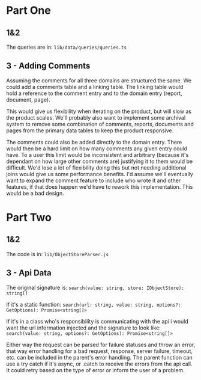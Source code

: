 # Part One
## 1&2
The queries are in: `lib/data/queries/queries.ts`

## 3 - Adding Comments
Assuming the comments for all three domains are structured the same. We could add a comments table and a linking table.
The linking table would hold a reference to the comment entry and to the domain entry (report, document, page).

This would give us flexibility when iterating on the product, but will slow as the product scales. We'll probably also
want to implement some archival system to remove some combination of comments, reports, documents and pages from the
primary data tables to keep the product responsive.


The comments could also be added directly to the domain entry. There would then be a hard limit on how many comments
any given entry could have. To a user this limit would be inconsistent and arbitrary (because it's dependant on how
large other comments are) justifying it to them would be difficult.
We'd lose a lot of flexibility doing this but not needing additional joins would give us
some performance benefits. I'd assume we'll eventually want to expand the comment feature to include who wrote it
and other features, if that does happen we'd have to rework this implementation. This would be a bad design.


# Part Two
## 1&2
The code is in: `lib/ObjectStoreParser.js`

## 3 - Api Data

The original signature is: `search(value: string, store: IObjectStore): string[]`

If it's a static function:
`search(url: string, value: string, options?: GetOptions): Promise<string[]>`

If it's in a class who's responsibility is communicating with the api i would want the url information
injected and the signature to look like:
`search(value: string, options?: GetOptions): Promise<string[]>`


Either way the request can be parsed for failure statuses and throw an error, that way error handling for
a bad request, response, server failure, timeout, etc. can be included in the parent's error handling.
The parent function can use a try catch if it's async, or .catch to receive the errors from the api call.
It could retry based on the type of error or inform the user of a problem.
